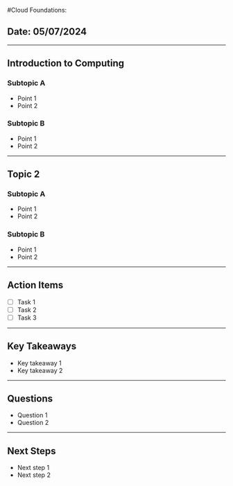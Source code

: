 #Cloud Foundations:

## Date: 05/07/2024

---

## Introduction to Computing

### Subtopic A

- Point 1
- Point 2

### Subtopic B

- Point 1
- Point 2

---

## Topic 2

### Subtopic A

- Point 1
- Point 2

### Subtopic B

- Point 1
- Point 2

---

## Action Items

- [ ] Task 1
- [ ] Task 2
- [ ] Task 3

---

## Key Takeaways

- Key takeaway 1
- Key takeaway 2

---

## Questions

- Question 1
- Question 2

---

## Next Steps

- Next step 1
- Next step 2


